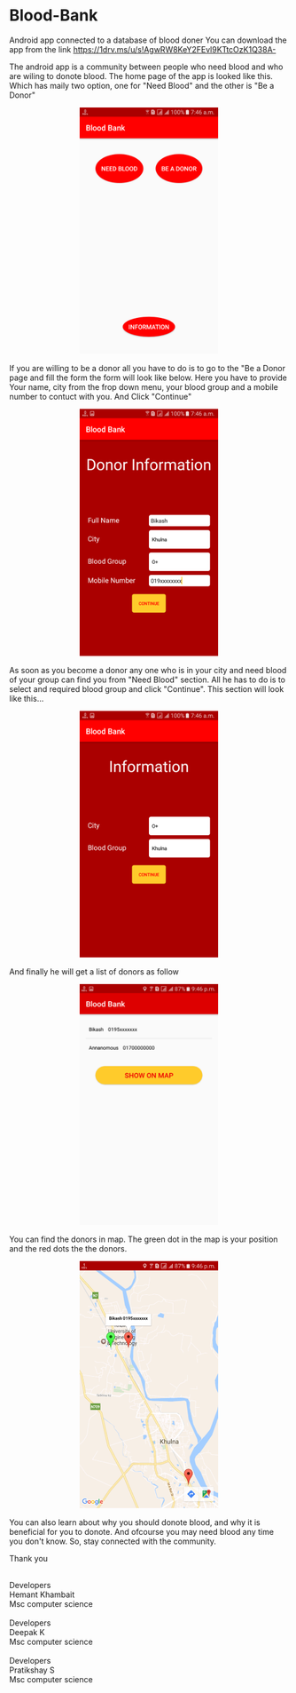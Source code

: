 # Blood-Bank
Android app connected to a database of blood doner
You can download the app from the link https://1drv.ms/u/s!AgwRW8KeY2FEvl9KTtcOzK1Q38A-

The android app is a community between people who need blood and who are wiling to donote blood. The home page of the app is looked like this. Which has maily two option, one for "Need Blood" and the other is "Be a Donor"

<p align="center">
  <img src="https://github.com/Bikash300895/Blood-Bank/blob/master/ScreenShoot/1.png" width="250"/>
</p>

If you are willing to be a donor all you have to do is to go to the "Be a Donor page and fill the form the form will look like below. Here you have to provide Your name, city from the frop down menu, your blood group and a mobile number to contuct with you.
And Click "Continue"

<p align="center">
  <img src="https://github.com/Bikash300895/Blood-Bank/blob/master/ScreenShoot/2.png" width="250"/>
</p>

As soon as you become a donor any one who is in your city and need blood of your group can find you from "Need Blood" section. All he has to do is to select and required blood group and click "Continue". This section will look like this...

<p align="center">
  <img src="https://github.com/Bikash300895/Blood-Bank/blob/master/ScreenShoot/3.png" width="250"/>
</p>

And finally he will get a list of donors as follow

<p align="center">
  <img src="https://github.com/Bikash300895/Blood-Bank/blob/master/ScreenShoot/4.png" width="250"/>
</p>

You can find the donors in map. The green dot in the map is your position and the red dots the the donors.
<p align="center">
  <img src="https://github.com/Bikash300895/Blood-Bank/blob/master/ScreenShoot/5.png" width="250"/>
</p>

You can also learn about why you should donote blood, and why it is beneficial for you to donote. And ofcourse you may need blood any time you don't know. So, stay connected with the community.


Thank you<br/>

<br/>
Developers<br/>
Hemant Khambait<br/>
Msc computer science<br/>
<br/>
Developers<br/>
Deepak K<br/>
Msc computer science<br/>
<br/>
Developers
<br/>
Pratikshay S <br/>
Msc computer science<br/>
<br/>
